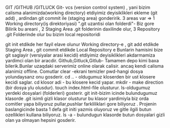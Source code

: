 GIT /GITHUB /GITLUCK
Git- vcs (version control system) , yani bizim calisma alanimizda(working directory) etdiyimiz deyisiklikleri ekleme (git add) , ardindan git commit ile (staging area) gonderirik.
3 areas var => 1 Working directory(iş direktoriyasi) ".git uzantisi olan folderdi"- Biz gore Bilirik bu areani , 2 Staging Area .git folderinin daxilinde olur, 3 Repository .git Folderinde olur bu bizim local repositoridi

git init etdikde her fayil elave olunur Working directory-e , git add etdikde Staging Area , git commit etdikde Local Repository e
Bunlarin hamisini bize git saglayir (versiyalar arasi kecidi) etdiyimiz deyisiklikleri akdarmamiza yardimci olan bir aracdir.
Github,Gitluck,Gitlub- Tamamen depo kimi baxa bilerik.Bunlar uzaqdaki serverimiz online olarak calisir. ancaq kendi calisma alanimiz offline.
Comutlar
clear -ekrani temizler
pwd-hangi dosya yolundaysanz onu gosderir.
cd .. - oldugumuz kloserden bir ust klosere kecidi saglar.
cd klosor adi - bu klosere kecid yapar.
mkdir - make direction (bir dosya ylu olusdur).
touch index.html-file olusturur.
ls-oldugumuz yerdeki dosyalari (folderleri) gosterir.
git init-bizim icinde bulundugumuz klasorde .git isimli gizli klasor olusturur bu klasor yardimiyla biz orda comitler yapa biliyoruz pullar,pushlar farkliliklari gore biliyoruz . Projenin baslangicinde basta 1 defa git initi yazmis oluyoruz ve gitle ilgili butun ozellikleri kullana biliyoruz.
ls -a - bulundugun klasorde butun dosyalari gizli olan ya olmayan hepsini gosderir.


